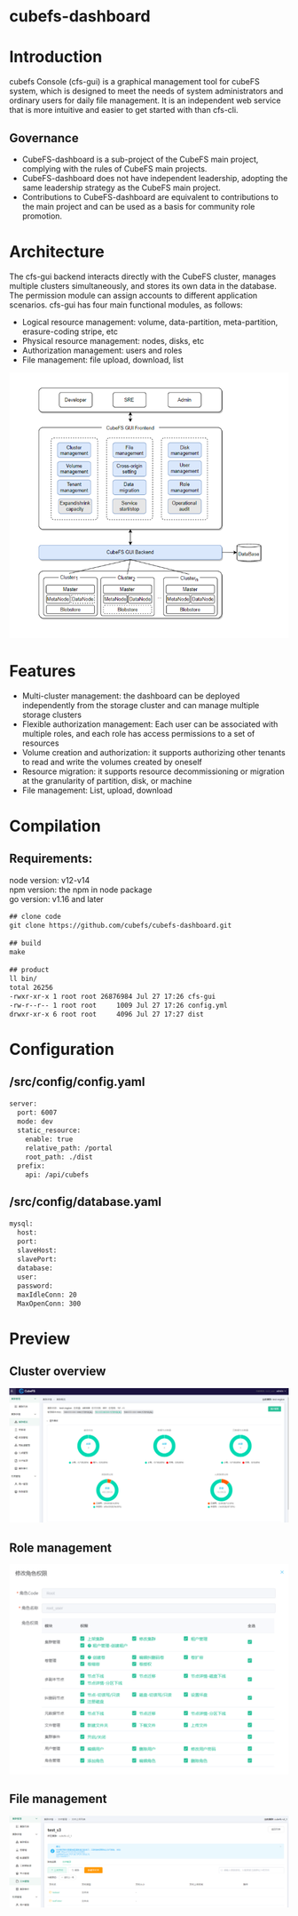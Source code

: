 # cubefs-dashboard

# Introduction
cubefs Console (cfs-gui) is a graphical management tool for cubeFS system, which is designed to meet the needs of system administrators and ordinary users for daily file management. It is an independent web service that is more intuitive and easier to get started with than cfs-cli.

## Governance
* CubeFS-dashboard is a sub-project of the CubeFS main project, complying with the rules of CubeFS main projects.
* CubeFS-dashboard does not have independent leadership, adopting the same leadership strategy as the CubeFS main project.
* Contributions to CubeFS-dashboard are equivalent to contributions to the main project and can be used as a basis for community role promotion.

# Architecture
The cfs-gui backend interacts directly with the CubeFS cluster, manages multiple clusters simultaneously, and stores its own data in the database. The permission module can assign accounts to different application scenarios. cfs-gui has four main functional modules, as follows:<br>
- Logical resource management: volume, data-partition, meta-partition, erasure-coding stripe, etc
- Physical resource management: nodes, disks, etc
- Authorization management: users and roles
- File management: file upload, download, list

<img src="https://github.com/cubefs/cubefs-dashboard/blob/main/pictures/architecture.png" align=center/>

# Features
- Multi-cluster management: the dashboard can be deployed independently from the storage cluster and can manage multiple storage clusters<br>
- Flexible authorization management: Each user can be associated with multiple roles, and each role has access permissions to a set of resources
- Volume creation and authorization: it supports authorizing other tenants to read and write the volumes created by oneself
- Resource migration: it supports resource decommissioning or migration at the granularity of partition, disk, or machine
- File management: List, upload, download<br>

# Compilation
## Requirements:
node version: v12-v14<br>
npm version: the npm in node package<br>
go version: v1.16 and later<br>

```
## clone code
git clone https://github.com/cubefs/cubefs-dashboard.git

## build
make

## product
ll bin/
total 26256
-rwxr-xr-x 1 root root 26876984 Jul 27 17:26 cfs-gui
-rw-r--r-- 1 root root     1009 Jul 27 17:26 config.yml
drwxr-xr-x 6 root root     4096 Jul 27 17:27 dist
```

# Configuration
## /src/config/config.yaml

```
server:
  port: 6007
  mode: dev
  static_resource:
    enable: true
    relative_path: /portal
    root_path: ./dist
  prefix:
    api: /api/cubefs
```
## /src/config/database.yaml
```
mysql:
  host: 
  port: 
  slaveHost: 
  slavePort: 
  database:
  user:
  password:
  maxIdleConn: 20
  MaxOpenConn: 300
```

# Preview
## Cluster overview
<img src="https://github.com/cubefs/cubefs-dashboard/blob/main/pictures/cluster_overview.png" align=center/>

## Role management
<img src="https://github.com/cubefs/cubefs-dashboard/blob/main/pictures/role_management.png" align=center/>

## File management
<img src="https://github.com/cubefs/cubefs-dashboard/blob/main/pictures/file_management.png" align=center/>

